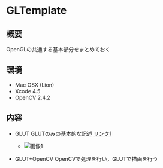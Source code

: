 GLTemplate
============

概要
------
OpenGLの共通する基本部分をまとめておく

環境
-----
- Mac OSX (Lion)
- Xcode 4.5
- OpenCV 2.4.2


内容
-----
- GLUT
    GLUTのみの基本的な記述
    [リンク1](http://example.com/ "リンクのタイトル")
    * ![画像1](https://github.com/akaqma/GLTemplate/tree/master/_images/GLUT_1.png "画像のタイトル")

- GLUT+OpenCV
    OpenCVで処理を行い，GLUTで描画を行う


